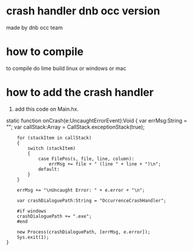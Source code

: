 # crash handler dnb occ version
made by dnb occ team

# how to compile  
 to compile do lime build linux or windows or mac 
 
 # how to add the crash handler 
 
 1. add this code on Main.hx.  
 
  static function onCrash(e:UncaughtErrorEvent):Void
	{
		var errMsg:String = "";
		var callStack:Array<StackItem> = CallStack.exceptionStack(true);

		for (stackItem in callStack)
		{
			switch (stackItem)
			{
				case FilePos(s, file, line, column):
					errMsg += file + " (line " + line + ")\n";
				default:
			}
		}

		errMsg += "\nUncaught Error: " + e.error + "\n";

		var crashDialoguePath:String = "OccurrenceCrashHandler";

		#if windows
		crashDialoguePath += ".exe";
		#end

		new Process(crashDialoguePath, [errMsg, e.error]);
		Sys.exit(1);
	}
 
